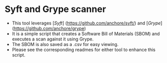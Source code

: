 # Syft and Grype scanner
- This tool leverages [_Syft_] (https://github.com/anchore/syft/) and [_Grype_] (https://github.com/anchore/grype)
- It is a simple script that creates a Software Bill of Materials (SBOM) and executes a scan against it using Grype.
- The SBOM is also saved as a .csv for easy viewing.
- Please see the corresponding readmes for either tool to enhance this script.
